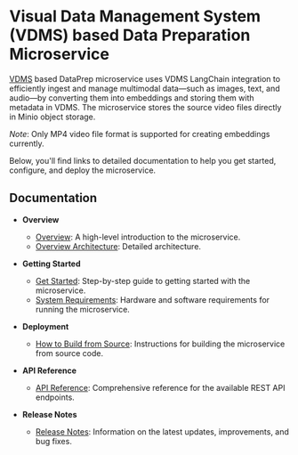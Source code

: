 # Visual Data Management System (VDMS) based Data Preparation Microservice

[VDMS](https://github.com/IntelLabs/vdms) based DataPrep microservice uses VDMS LangChain integration to efficiently ingest and manage multimodal data—such as images, text, and audio—by converting them into embeddings and storing them with metadata in VDMS. The microservice stores the source video files directly in Minio object storage.

_Note_: Only MP4 video file format is supported for creating embeddings currently.

Below, you'll find links to detailed documentation to help you get started, configure, and deploy the microservice.

## Documentation

- **Overview**
  - [Overview](docs/user-guide/Overview.md): A high-level introduction to the microservice.
  - [Overview Architecture](docs/user-guide/overview-architecture.md): Detailed architecture.

- **Getting Started**
  - [Get Started](docs/user-guide/get-started.md): Step-by-step guide to getting started with the microservice.
  - [System Requirements](docs/user-guide/system-requirements.md): Hardware and software requirements for running the microservice.

- **Deployment**
  - [How to Build from Source](docs/user-guide/how-to-build-from-source.md): Instructions for building the microservice from source code.

- **API Reference**
  - [API Reference](docs/user-guide/api-reference.md): Comprehensive reference for the available REST API endpoints.

- **Release Notes**
  - [Release Notes](docs/user-guide/release-notes.md): Information on the latest updates, improvements, and bug fixes.



